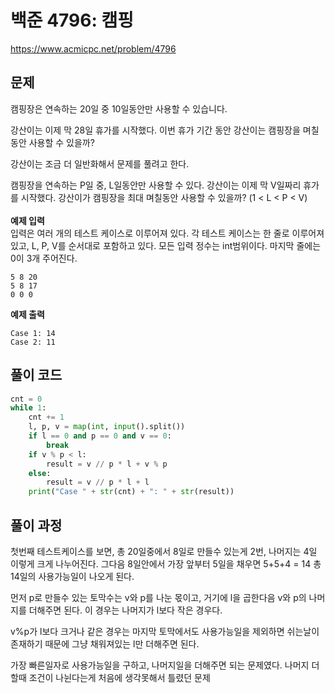 # 백준 4796: 캠핑

https://www.acmicpc.net/problem/4796

## 문제

캠핑장은 연속하는 20일 중 10일동안만 사용할 수 있습니다.

강산이는 이제 막 28일 휴가를 시작했다. 이번 휴가 기간 동안 강산이는 캠핑장을 며칠동안 사용할 수 있을까?

강산이는 조금 더 일반화해서 문제를 풀려고 한다.

캠핑장을 연속하는 P일 중, L일동안만 사용할 수 있다. 강산이는 이제 막 V일짜리 휴가를 시작했다. 강산이가 캠핑장을 최대 며칠동안 사용할 수 있을까? (1 < L < P < V) <br><br>
**예제 입력**  
입력은 여러 개의 테스트 케이스로 이루어져 있다. 각 테스트 케이스는 한 줄로 이루어져 있고, L, P, V를 순서대로 포함하고 있다. 모든 입력 정수는 int범위이다. 마지막 줄에는 0이 3개 주어진다.

```
5 8 20
5 8 17
0 0 0
```

**예제 출력**

```
Case 1: 14
Case 2: 11
```

## 풀이 코드

```python
cnt = 0
while 1:
    cnt += 1
    l, p, v = map(int, input().split())
    if l == 0 and p == 0 and v == 0:
        break
    if v % p < l:
        result = v // p * l + v % p
    else:
        result = v // p * l + l
    print("Case " + str(cnt) + ": " + str(result))
```

## 풀이 과정

첫번째 테스트케이스를 보면, 총 20일중에서 8일로 만들수 있는게 2번, 나머지는 4일 이렇게 크게 나누어진다. 그다음 8일안에서 가장 앞부터 5일을 채우면 5+5+4 = 14 총 14일의 사용가능일이 나오게 된다.

먼저 p로 만들수 있는 토막수는 v와 p를 나눈 몫이고, 거기에 l을 곱한다음 v와 p의 나머지를 더해주면 된다. 이 경우는 나머지가 l보다 작은 경우다.

v%p가 l보다 크거나 같은 경우는 마지막 토막에서도 사용가능일을 제외하면 쉬는날이 존재하기 때문에 그냥 채워져있는 l만 더해주면 된다.

가장 빠른일자로 사용가능일을 구하고, 나머지일을 더해주면 되는 문제였다.
나머지 더할때 조건이 나뉜다는게 처음에 생각못해서 틀렸던 문제
